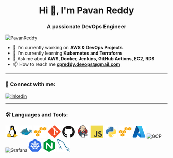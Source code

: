 <h1 align="center">Hi 👋, I'm Pavan Reddy</h1>
<h3 align="center">A passionate DevOps Engineer </h3>

<p align="left">
  <img src="https://komarev.com/ghpvc/?username=PavanReddy&label=Profile%20views&color=0e75b6&style=flat" alt="PavanReddy" />
</p>

- 🔭 I’m currently working on **AWS & DevOps Projects**
- 🌱 I’m currently learning **Kubernetes and Terraform**
- 💬 Ask me about **AWS, Docker, Jenkins, GitHub Actions, EC2, RDS**
- 📫 How to reach me **cpreddy.devops@gmail.com**

---

### 🧠 Connect with me:
<p align="left">
  <a href="https://www.linkedin.com/in/pavan-reddy-ch-918237281/" target="blank"><img align="center" src="https://cdn.jsdelivr.net/npm/simple-icons@v3/icons/linkedin.svg" alt="linkedin" height="30" width="40" /></a>
</p>

---

### 🛠️ Languages and Tools:
<p align="left">
  <img src="https://raw.githubusercontent.com/devicons/devicon/master/icons/linux/linux-original.svg" alt="linux" width="40" height="40"/>
  <img src="https://raw.githubusercontent.com/devicons/devicon/master/icons/docker/docker-original.svg" alt="docker" width="40" height="40"/>
  <img src="https://raw.githubusercontent.com/devicons/devicon/master/icons/amazonwebservices/amazonwebservices-original.svg" alt="aws" width="40" height="40"/>
  <img src="https://raw.githubusercontent.com/devicons/devicon/master/icons/git/git-original.svg" alt="git" width="40" height="40"/>
  <img src="https://raw.githubusercontent.com/devicons/devicon/master/icons/github/github-original.svg" alt="github" width="40" height="40"/>
  <img src="https://raw.githubusercontent.com/devicons/devicon/master/icons/jenkins/jenkins-original.svg" alt="jenkins" width="40" height="40"/>
  <img src="https://raw.githubusercontent.com/devicons/devicon/master/icons/javascript/javascript-original.svg" alt="js" width="40" height="40"/>
  <img src="https://raw.githubusercontent.com/devicons/devicon/master/icons/python/python-original.svg" alt="python" width="40" height="40"/>

  <!-- AWS -->
  <img src="https://raw.githubusercontent.com/devicons/devicon/master/icons/amazonwebservices/amazonwebservices-original.svg" alt="AWS" width="40" height="40"/>

  <!-- Azure -->
  <img src="https://raw.githubusercontent.com/devicons/devicon/master/icons/azure/azure-original.svg" alt="Azure" width="40" height="40"/>

  <!-- GCP -->
  <img src="https://www.vectorlogo.zone/logos/google_cloud/google_cloud-icon.svg" alt="GCP" width="40" height="40"/>

  <!-- Grafana -->
  <img src="https://www.vectorlogo.zone/logos/grafana/grafana-icon.svg" alt="Grafana" width="40" height="40"/>

  <!-- Kubernetes -->
  <img src="https://raw.githubusercontent.com/devicons/devicon/master/icons/kubernetes/kubernetes-plain.svg" alt="Kubernetes" width="40" height="40"/>

  <!-- NGINX -->
  <img src="https://raw.githubusercontent.com/devicons/devicon/master/icons/nginx/nginx-original.svg" alt="NGINX" width="40" height="40"/>

  <!-- MySQL -->
  <img src="https://raw.githubusercontent.com/devicons/devicon/master/icons/mysql/mysql-original.svg" alt="MySQL" width="40" height="40"/>
</p>





<!--
**Pavanreddy56/Pavanreddy56** is a ✨ _special_ ✨ repository because its `README.md` (this file) appears on your GitHub profile.

Here are some ideas to get you started:

- 🔭 I’m currently working on ...
- 🌱 I’m currently learning ...
- 👯 I’m looking to collaborate on ...
- 🤔 I’m looking for help with ...
- 💬 Ask me about ...
- 📫 How to reach me: ...
- 😄 Pronouns: ...
- ⚡ Fun fact: ...
-->

